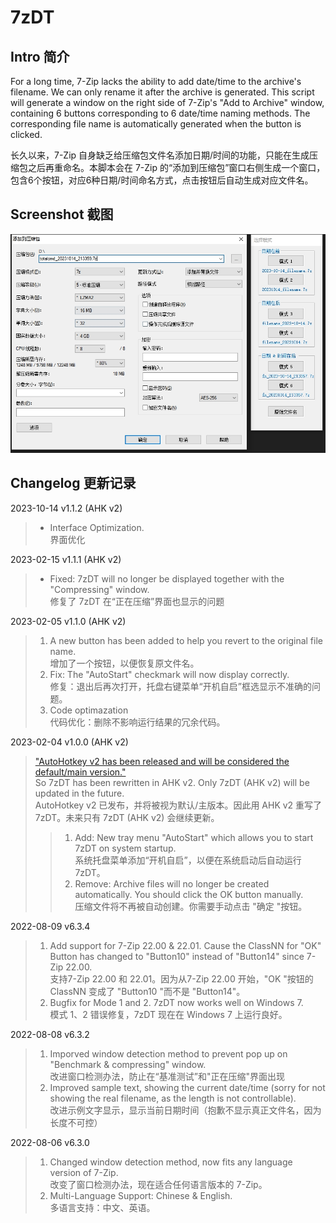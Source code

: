 # 7zDT
## Intro 简介
For a long time, 7-Zip lacks the ability to add date/time to the archive's filename. We can only rename it after the archive is generated. This script will generate a window on the right side of 7-Zip's "Add to Archive" window, containing 6 buttons corresponding to 6 date/time naming methods. The corresponding file name is automatically generated when the button is clicked.

长久以来，7-Zip 自身缺乏给压缩包文件名添加日期/时间的功能，只能在生成压缩包之后再重命名。本脚本会在 7-Zip 的“添加到压缩包”窗口右侧生成一个窗口，包含6个按钮，对应6种日期/时间命名方式，点击按钮后自动生成对应文件名。

## Screenshot 截图
![image](https://github.com/fffb/7zDT/blob/main/screenshot.jpg)

## Changelog 更新记录  
2023-10-14 v1.1.2  (AHK v2)
> - Interface Optimization.   
> 界面优化  

2023-02-15 v1.1.1  (AHK v2)
> - Fixed: 7zDT will no longer be displayed together with the "Compressing" window.   
> 修复了 7zDT 在“正在压缩”界面也显示的问题  
  
2023-02-05 v1.1.0  (AHK v2)  
>1. A new button has been added to help you revert to the original file name.  
增加了一个按钮，以便恢复原文件名。  
>2. Fix:  The "AutoStart" checkmark will now display correctly.  
修复：退出后再次打开，托盘右键菜单“开机自启”框选显示不准确的问题。  
>3. Code optimazation  
代码优化：删除不影响运行结果的冗余代码。

2023-02-04 v1.0.0  (AHK v2)
>["AutoHotkey v2 has been released and will be considered the default/main version."](https://www.autohotkey.com/boards/viewtopic.php?f=24&t=112989)  
>So 7zDT has been rewritten in AHK v2. Only 7zDT (AHK v2) will be updated in the future.  
AutoHotkey v2 已发布，并将被视为默认/主版本。因此用 AHK v2 重写了 7zDT。未来只有 7zDT (AHK v2) 会继续更新。
>>1. Add: New tray menu "AutoStart" which allows you to start 7zDT on system startup.  
>>系统托盘菜单添加“开机自启”，以便在系统启动后自动运行 7zDT。
>>2. Remove: Archive files will no longer be created automatically. You should click the OK button manually.  
>>压缩文件将不再被自动创建。你需要手动点击 "确定 "按钮。


2022-08-09 v6.3.4
>1. Add support for 7-Zip 22.00 & 22.01. Cause the ClassNN for "OK" Button has changed to "Button10" instead of "Button14" since 7-Zip 22.00.\
支持7-Zip 22.00 和 22.01。因为从7-Zip 22.00 开始，"OK "按钮的 ClassNN 变成了 "Button10 "而不是 "Button14"。
>2. Bugfix for Mode 1 and 2. 7zDT now works well on Windows 7.\
模式 1、2 错误修复，7zDT 现在在 Windows 7 上运行良好。

2022-08-08 v6.3.2
>1. Imporved window detection method to prevent pop up on "Benchmark & compressing" window.\
改进窗口检测办法，防止在“基准测试”和"正在压缩"界面出现
>2. Improved sample text, showing the current date/time (sorry for not showing the real filename, as the length is not controllable).\
改进示例文字显示，显示当前日期时间（抱歉不显示真正文件名，因为长度不可控）

2022-08-06 v6.3.0
>1. Changed window detection method, now fits any language version of 7-Zip.  
改变了窗口检测办法，现在适合任何语言版本的 7-Zip。
>2. Multi-Language Support: Chinese & English.  
多语言支持：中文、英语。